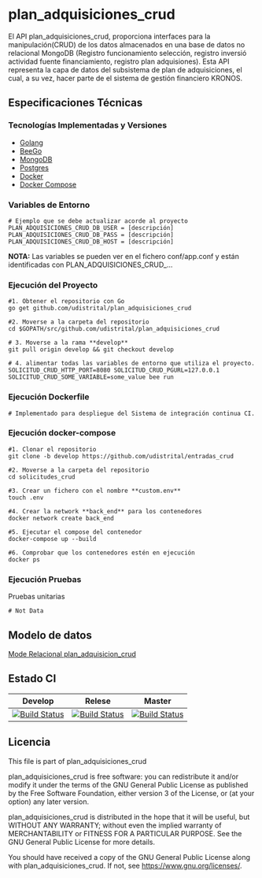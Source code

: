 # plan_adquisiciones_crud

El API plan_adquisiciones_crud, proporciona interfaces para la manipulación(CRUD) de los datos almacenados en una base de datos no relacional MongoDB (Registro funcionamiento selección, registro inversió actividad fuente financiamiento, registro plan adquisiones).
Esta API representa la capa de datos del subsistema de plan de adquisiciones, el cual, a su vez, hacer parte de el sistema de gestión financiero KRONOS.

## Especificaciones Técnicas

### Tecnologías Implementadas y Versiones
* [Golang](https://github.com/udistrital/introduccion_oas/blob/master/instalacion_de_herramientas/golang.md)
* [BeeGo](https://github.com/udistrital/introduccion_oas/blob/master/instalacion_de_herramientas/beego.md)
* [MongoDB](https://docs.mongodb.com/manual/)
* [Postgres](https://github.com/udistrital/lineamientos_oas/blob/master/instalacion_de_herramientas/postgres.md)
* [Docker](https://docs.docker.com/engine/install/ubuntu/)
* [Docker Compose](https://docs.docker.com/compose/)


### Variables de Entorno
```shell
# Ejemplo que se debe actualizar acorde al proyecto
PLAN_ADQUISICIONES_CRUD_DB_USER = [descripción]
PLAN_ADQUISICIONES_CRUD_DB_PASS = [descripción]
PLAN_ADQUISICIONES_CRUD_DB_HOST = [descripción]
```
**NOTA:** Las variables se pueden ver en el fichero conf/app.conf y están identificadas con PLAN_ADQUISICIONES_CRUD_...


### Ejecución del Proyecto
```shell
#1. Obtener el repositorio con Go
go get github.com/udistrital/plan_adquisiciones_crud

#2. Moverse a la carpeta del repositorio
cd $GOPATH/src/github.com/udistrital/plan_adquisiciones_crud

# 3. Moverse a la rama **develop**
git pull origin develop && git checkout develop

# 4. alimentar todas las variables de entorno que utiliza el proyecto.
SOLICITUD_CRUD_HTTP_PORT=8080 SOLICITUD_CRUD_PGURL=127.0.0.1 SOLICITUD_CRUD_SOME_VARIABLE=some_value bee run
```

### Ejecución Dockerfile
```shell
# Implementado para despliegue del Sistema de integración continua CI.
```

### Ejecución docker-compose
```shell
#1. Clonar el repositorio
git clone -b develop https://github.com/udistrital/entradas_crud

#2. Moverse a la carpeta del repositorio
cd solicitudes_crud

#3. Crear un fichero con el nombre **custom.env**
touch .env

#4. Crear la network **back_end** para los contenedores
docker network create back_end

#5. Ejecutar el compose del contenedor
docker-compose up --build

#6. Comprobar que los contenedores estén en ejecución
docker ps
```

### Ejecución Pruebas

Pruebas unitarias
```shell
# Not Data
```

## Modelo de datos
[Mode Relacional plan_adquisicion_crud](modelobd.png)


## Estado CI
| Develop | Relese  | Master |
| -- | -- | -- |
| [![Build Status](https://hubci.portaloas.udistrital.edu.co/api/badges/udistrital/plan_adquisiciones_crud/status.svg?ref=refs/heads/develop)](https://hubci.portaloas.udistrital.edu.co/udistrital/plan_adquisiciones_crud) | [![Build Status](https://hubci.portaloas.udistrital.edu.co/api/badges/udistrital/plan_adquisiciones_crud/status.svg?ref=refs/heads/release/0.0.1)](https://hubci.portaloas.udistrital.edu.co/udistrital/plan_adquisiciones_crud) | [![Build Status](https://hubci.portaloas.udistrital.edu.co/api/badges/udistrital/plan_adquisiciones_crud/status.svg)](https://hubci.portaloas.udistrital.edu.co/udistrital/plan_adquisiciones_crud) |


## Licencia
This file is part of plan_adquisiciones_crud

plan_adquisiciones_crud is free software: you can redistribute it and/or modify it under the terms of the GNU General Public License as published by the Free Software Foundation, either version 3 of the License, or (at your option) any later version.

plan_adquisiciones_crud is distributed in the hope that it will be useful, but WITHOUT ANY WARRANTY; without even the implied warranty of MERCHANTABILITY or FITNESS FOR A PARTICULAR PURPOSE. See the GNU General Public License for more details.

You should have received a copy of the GNU General Public License along with plan_adquisiciones_crud. If not, see https://www.gnu.org/licenses/.
